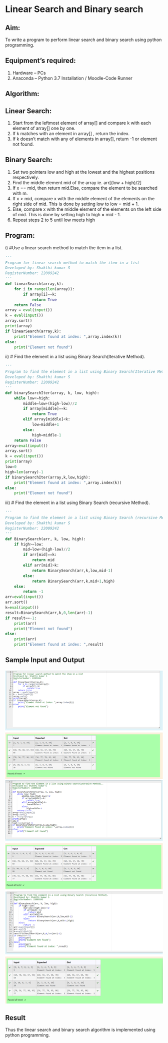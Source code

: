 # Linear Search and Binary search
## Aim:
To write a program to perform linear search and binary search using python programming.
## Equipment’s required:
1.	Hardware – PCs
2.	Anaconda – Python 3.7 Installation / Moodle-Code Runner
## Algorithm:
## Linear Search:
1.	Start from the leftmost element of array[] and compare k with each element of array[] one by one.
2.	If k matches with an element in array[] , return the index.
3.	If k doesn’t match with any of elements in array[], return -1 or element not found.
## Binary Search:
1.	Set two pointers low and high at the lowest and the highest positions respectively.
2.	Find the middle element mid of the array ie. arr[(low + high)/2]
3.	If x == mid, then return mid.Else, compare the element to be searched with m.
4.	If x > mid, compare x with the middle element of the elements on the right side of mid. This is done by setting low to low = mid + 1.
5.	Else, compare x with the middle element of the elements on the left side of mid. This is done by setting high to high = mid - 1.
6.	Repeat steps 2 to 5 until low meets high
## Program:
i)	#Use a linear search method to match the item in a list.
```python
''' 
Program for linear search method to match the item in a list
Developed by: Shakthi kumar S
RegisterNumber: 22009242
'''
def linearSearch(array,k):
    for i in range(len(array)):
        if array[i]==k:
            return True
    return False
array = eval(input())
k = eval(input())
array.sort()
print(array)
if linearSearch(array,k):
    print("Element found at index: ",array.index(k))
else:
    print("Element not found")
```
ii)	# Find the element in a list using Binary Search(Iterative Method).
```python
''' 
Program to find the element in a list using Binary Search(Iterative Method)..
Developed by: Shakthi kumar S
RegisterNumber: 22009242
'''
def binarySearchIter(array, k, low, high):
    while low<=high:
        middle=low+(high-low)//2
        if array[middle]==k:        
            return True
        elif array[middle]<k:
            low=middle+1
        else:
            high=middle-1
    return False
array=eval(input())
array.sort()
k = eval(input())
print(array)
low=0
high=len(array)-1
if binarySearchIter(array,k,low,high):
    print("Element found at index: ",array.index(k))
else:
    print("Element not found")
```
iii)	# Find the element in a list using Binary Search (recursive Method).
```python
''' 
Program to find the element in a list using Binary Search (recursive Method).
Developed by: Shakthi kumar S
RegisterNumber: 22009242
'''
def BinarySearch(arr, k, low, high):
    if high>=low:
        mid=low+(high-low)//2
        if arr[mid]==k:
            return mid
        elif arr[mid]>k:
            return BinarySearch(arr,k,low,mid-1)
        else:
            return BinarySearch(arr,k,mid+1,high)
    else:
        return -1
arr=eval(input())
arr.sort()
k=eval(input())
result=BinarySearch(arr,k,0,len(arr)-1)
if result==-1:
    print(arr)
    print("Element not found")
else:
    print(arr)
    print("Element found at index: ",result)
```
## Sample Input and Output
![](linear_search.png)
![](binary.png)
![](Binary_recursion.png)
## Result
Thus the linear search and binary search algorithm is implemented using python programming.